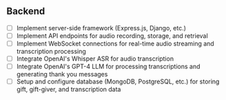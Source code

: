 
## Backend

- [ ] Implement server-side framework (Express.js, Django, etc.)
- [ ] Implement API endpoints for audio recording, storage, and retrieval
- [ ] Implement WebSocket connections for real-time audio streaming and transcription processing
- [ ] Integrate OpenAI's Whisper ASR for audio transcription
- [ ] Integrate OpenAI's GPT-4 LLM for processing transcriptions and generating thank you messages
- [ ] Setup and configure database (MongoDB, PostgreSQL, etc.) for storing gift, gift-giver, and transcription data